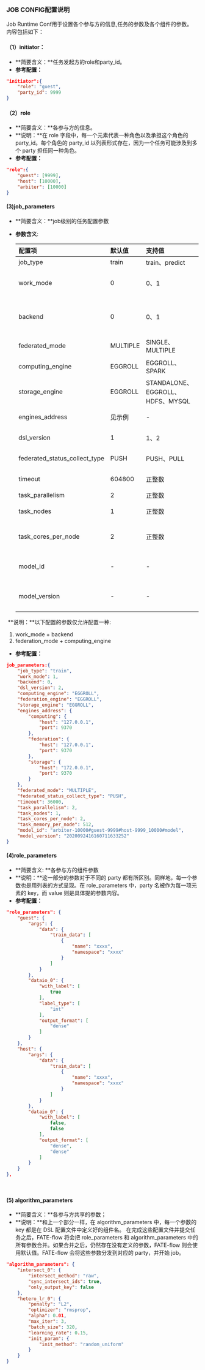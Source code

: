 ### JOB CONFIG配置说明

Job Runtime Conf用于设置各个参与方的信息,任务的参数及各个组件的参数。 内容包括如下：

#### （1）initiator：

- **简要含义：**任务发起方的role和party_id。
- **参考配置：**

```json
"initiator":{
    "role": "guest",     
    "party_id": 9999 
}
```

#### （2）role

- **简要含义：**各参与方的信息。
- **说明：**在 role 字段中，每一个元素代表一种角色以及承担这个角色的 party_id。每个角色的 party_id 以列表形式存在，因为一个任务可能涉及到多个 party 担任同一种角色。
- **参考配置：**

```json
"role":{ 
    "guest": [9999], 
    "host": [10000], 
    "arbiter": [10000]
} 
```

#### (3)job_parameters

- **简要含义：**job级别的任务配置参数

- **参数含义**:

  | 配置项       | 默认值     | 支持值  | 说明                                                       |
  | :-------------- | :----- | :----- | ------------------------------------------------------------ |
  | job_type | train | train、predict | 任务类型                      |
  | work_mode | 0 | 0、1  | 0代表单机，1代表分布式                                |
  | backend   | 0    | 0、1 | 0代表EGGROLL，1代表SPARK |
  | federated_mode               | MULTIPLE | SINGLE、MULTIPLE                 | 联邦合作模式               |
  | computing_engine | EGGROLL | EGGROLL、SPARK | 计算引擎类型               |
  | storage_engine | EGGROLL | STANDALONE、EGGROLL、HDFS、MYSQL | 存储引擎类型 |
  | engines_address | 见示例 | - | 各个引擎的地址 |
  | dsl_version | 1        | 1、2                             | dsl解析器的版本号 |
  | federated_status_collect_type | PUSH | PUSH、PULL | 状态收集模式 |
  | timeout | 604800 | 正整数 | 任务超时时间,单位秒 |
  | task_parallelism | 2 | 正整数 | task并行度 |
  | task_nodes | 1 | 正整数 | 使用的计算节点数 |
  | task_cores_per_node | 2 | 正整数 | 每个节点使用的CPU核数 |
  | model_id | - | - | 模型id，预测任务需要填入 |
  | model_version | - | - | 模型版本, 预测任务需要填入 |

  

​    **说明：**以下配置的参数仅允许配置一种:

1. work_mode + backend
2. federation_mode + computing_engine

- **参考配置：**

```json
job_parameters:{
	"job_type": "train",
    "work_mode": 1,
    "backend": 0,
    "dsl_version": 2,
    "computing_engine": "EGGROLL",
    "federation_engine": "EGGROLL",
    "storage_engine": "EGGROLL",
    "engines_address": {
        "computing": {
            "host": "127.0.0.1",
            "port": 9370
        },
        "federation": {
            "host": "127.0.0.1",
            "port": 9370
        },
        "storage": {
            "host": "172.0.0.1",
            "port": 9370
        }
    },
    "federated_mode": "MULTIPLE",
    "federated_status_collect_type": "PUSH",
    "timeout": 36000,
    "task_parallelism": 2,
    "task_nodes": 1,
    "task_cores_per_node": 2,
    "task_memory_per_node": 512,
    "model_id": "arbiter-10000#guest-9999#host-9999_10000#model",
    "model_version": "2020092416160711633252"
}
```

#### (4)role_parameters

- **简要含义: **各参与方的组件参数
- **说明：**这一部分的参数对于不同的 party 都有所区别。同样地，每一个参数也是用列表的方式呈现。在  role_parameters 中，party 名被作为每一项元素的 key，而 value 则是具体提的参数内容。
- **参考配置：**

```json
"role_parameters": {
    "guest": {
        "args": {
            "data": {
                "train_data": [
                    {
                        "name": "xxxx",
                        "namespace": "xxxx"
                    }
                ]
            }
        },
        "dataio_0": {
            "with_label": [
                true
            ],
            "label_type": [
                "int"
            ],
            "output_format": [
                "dense"
            ]
        }
    },
    "host": {
        "args": {
            "data": {
                "train_data": [
                    {
                        "name": "xxxx",
                        "namespace": "xxxx"
                    }
                ]
            }
        },
        "dataio_0": {
            "with_label": [
                false,
                false
            ],
            "output_format": [
                "dense",
                "dense"
            ]
        }
    }
},
```

​                                 

#### (5) algorithm_parameters

- **简要含义：**各参与方共享的参数；
- **说明：**和上一个部分一样，在 algorithm_parameters 中，每一个参数的 key 都是在 DSL 配置文件中定义好的组件名。 在完成这些配置文件并提交任务之后，FATE-flow 将会把 role_parameters 和 algorithm_parameters 中的所有参数合并。如果合并之后，仍然存在没有定义的参数，FATE-flow 则会使用默认值。FATE-flow 会将这些参数分发到对应的 party，并开始 job。 

```json
"algorithm_parameters": {
	"intersect_0": {
    	"intersect_method": "raw",
        "sync_intersect_ids": true,
        "only_output_key": false
    },
    "hetero_lr_0": {
        "penalty": "L2",
        "optimizer": "rmsprop",
        "alpha": 0.01,
        "max_iter": 3,
        "batch_size": 320,
        "learning_rate": 0.15,
        "init_param": {
			"init_method": "random_uniform"
        }
    }
}
```

